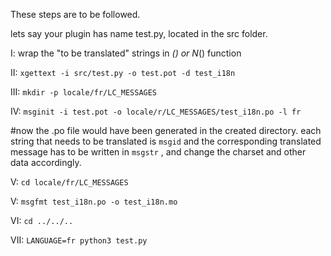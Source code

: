 These steps are to be followed.

lets say your plugin has name test.py, located in the src folder.

I: 		wrap the "to be translated" strings in _() or N_() function

II: 	`xgettext -i src/test.py -o test.pot -d test_i18n`

III: 	`mkdir -p locale/fr/LC_MESSAGES`

IV:		`msginit -i test.pot -o locale/r/LC_MESSAGES/test_i18n.po -l fr`

#now the .po file would have been generated in the created directory. each string that needs to be translated is `msgid` and the corresponding translated message has to be written in `msgstr` , and change the charset and other data accordingly.

V: 		`cd locale/fr/LC_MESSAGES`

V: 		`msgfmt test_i18n.po -o test_i18n.mo`

VI: 	`cd ../../..`

VII: 	`LANGUAGE=fr python3 test.py`
